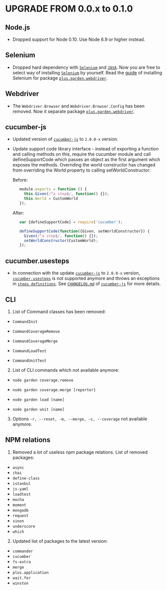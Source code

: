 UPGRADE FROM 0.0.x to 0.1.0
=======================

Node.js
-------

* Dropped support for Node 0.10. Use Node 6.9 or higher instead.

Selenium
--------

* Dropped hard dependency with [`Selenium`](http://www.seleniumhq.org) and [`JAVA`](https://www.java.com). Now you are free to select way of installing [`Selenium`](http://www.seleniumhq.org) by yourself. Read the [guide](https://github.com/Dsazz/plus.garden.webdriver/blob/master/docs/selenium-installation.md) of installing Selenium for package [`plus.garden.webdriver`](https://github.com/Dsazz/plus.garden.webdriver).

Webdriver
-----------

 *  The `Webdriver.Browser` and `Webdriver.Browser.Config` has been removed. Now it separate package [`plus.garden.webdriver`](https://github.com/Dsazz/plus.garden.webdriver).

cucumber-js
-------

 * Updated version of [`cucumber-js`](https://github.com/cucumber/cucumber-js) to `2.0.0-x` version.

 * Update support code library interface - instead of exporting a function and calling methods on this, 
   require the cucumber module and call defineSupportCode which passes an object as the first argument whch exposes the methods. 
   Overriding the world constructor has changed from overriding the World property to calling setWorldConstructor:

   Before:

   ```javascript
      module.exports = function () {
        this.Given(/^a step$/, function() {});
        this.World = CustomWorld
      });
   ```

   After:

   ```javascript
      var {defineSupportCode} = require('cucumber');

      defineSupportCode(function({Given, setWorldConstructor}) {
        Given(/^a step$/, function() {});
        setWorldConstructor(CustomWorld);
      });
   ```

cucumber.usesteps
-----------

 *  In connection with the update [`cucumber-js`](https://github.com/cucumber/cucumber-js) to `2.0.0-x` version, [`cucumber.usesteps`](https://www.npmjs.com/package/cucumber.usesteps) is not supported anymore and throws an
   exceptions in [`steps definitions`](https://github.com/Dsazz/plus.garden/blob/master/docs/features-definitions.md#demo-feature-definition). See [`CHANGELOG.md`](https://github.com/cucumber/cucumber-js/blob/master/CHANGELOG.md#200-rc4-2016-12-19) of [`cucumber-js`](https://github.com/cucumber/cucumber-js) for more details.

CLI
-----

 1. List of Command classes has been removed:
  
  * `CommandInit`

  * `CommandCoverageRemove` 
 
  * `CommandCoverageMerge` 
 
  * `CommandLoadTest`
 
  * `CommandUnitTest`
 
 2. List of CLI commands which not available anymore:
 
  * `node garden coverage.remove`

  * `node garden coverage.merge [reporter]`

  * `node garden load [name]`

  * `node garden unit [name]`
 
 3. Options `-r, --reset, -m, --merge, -c, --coverage` not available anymore.

NPM relations
---------------
  1. Removed a lot of useless npm package relations. List of removed packages:
   * `async`
   * `chai`		
   * `define-class`
   * `istanbul`
   * `js-yaml`
   * `loadtest`
   * `mocha`
   * `moment`
   * `mongodb`
   * `request`
   * `sinon`
   * `underscore`
   * `which`
   
  2. Updated list of packages to the latest version:
   * `commander`
   * `cucumber`
   * `fs-extra`
   * `merge`
   * `plus.application`
   * `wait.for`
   * `winston`
   
